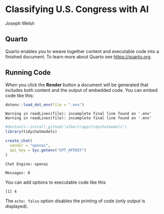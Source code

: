 # Classifying U.S. Congress with AI
Joseph Welsh

## Quarto

Quarto enables you to weave together content and executable code into a
finished document. To learn more about Quarto see <https://quarto.org>.

## Running Code

When you click the **Render** button a document will be generated that
includes both content and the output of embedded code. You can embed
code like this:

``` r
dotenv::load_dot_env(file = ".env")
```

    Warning in readLines(file): incomplete final line found on '.env'
    Warning in readLines(file): incomplete final line found on '.env'

``` r
#devtools::install_github("albertrapp/tidychatmodels")
library(tidychatmodels)

create_chat(
  vendor = "openai",
  api_key = Sys.getenv("GPT_APIKEY")
)
```

    Chat Engine: openai

    Messages: 0

You can add options to executable code like this

    [1] 4

The `echo: false` option disables the printing of code (only output is
displayed).
